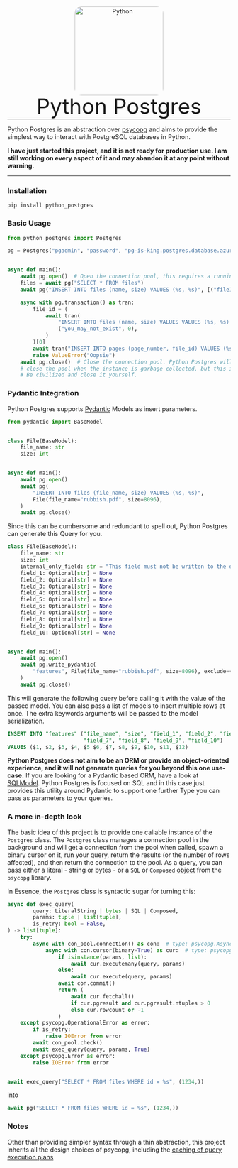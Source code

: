 <p align="center" style="margin: 0 0 10px">
<img width="200" height="200" src="https://www.postgresql.org/media/img/about/press/elephant.png" alt='Python' style="border-radius: 15px">
</p>

<h1 align="center" style="font-size: 3rem; font-weight: 400; margin: -15px 0">
Python Postgres
</h1>

---

Python Postgres is an abstraction over [psycopg](https://www.psycopg.org/psycopg3/docs/index.html) and aims to provide
the simplest way to interact with PostgreSQL databases in Python.

**I have just started this project, and it is not ready for production use. I am still working on every aspect of it and
may abandon it at any point without warning.**

---

### Installation

```shell
pip install python_postgres 
```

### Basic Usage

```python
from python_postgres import Postgres

pg = Postgres("pgadmin", "password", "pg-is-king.postgres.database.azure.com")


async def main():
    await pg.open()  # Open the connection pool, this requires a running event loop.
    files = await pg("SELECT * FROM files")
    await pg("INSERT INTO files (name, size) VALUES (%s, %s)", [("file1", 1024), ("file2", 2048)])

    async with pg.transaction() as tran:
        file_id = (
            await tran(
                "INSERT INTO files (name, size) VALUES VALUES (%s, %s) RETURNING file_id;",
                ("you_may_not_exist", 0),
            )
        )[0]
        await tran("INSERT INTO pages (page_number, file_id) VALUES (%s, %s);", (4, file_id))
        raise ValueError("Oopsie")
    await pg.close()  # Close the connection pool. Python Postgres will attempt to automatically
    # close the pool when the instance is garbage collected, but this is not guaranteed to succeed.
    # Be civilized and close it yourself.
```

### Pydantic Integration

Python Postgres supports [Pydantic](https://docs.pydantic.dev/latest/) Models as insert parameters.

```python
from pydantic import BaseModel


class File(BaseModel):
    file_name: str
    size: int


async def main():
    await pg.open()
    await pg(
        "INSERT INTO files (file_name, size) VALUES (%s, %s)",
        File(file_name="rubbish.pdf", size=8096),
    )
    await pg.close()
```

Since this can be cumbersome and redundant to spell out, Python Postgres can generate this Query for you.

```python
class File(BaseModel):
    file_name: str
    size: int
    internal_only_field: str = "This field must not be written to the database"
    field_1: Optional[str] = None
    field_2: Optional[str] = None
    field_3: Optional[str] = None
    field_4: Optional[str] = None
    field_5: Optional[str] = None
    field_6: Optional[str] = None
    field_7: Optional[str] = None
    field_8: Optional[str] = None
    field_9: Optional[str] = None
    field_10: Optional[str] = None


async def main():
    await pg.open()
    await pg.write_pydantic(
        "features", File(file_name="rubbish.pdf", size=8096), exclude={"internal_only_field"}
    )
    await pg.close()
``` 

This will generate the following query before calling it with the value of the passed model. You can also pass a list of
models to insert multiple rows at once. The extra keywords arguments will be passed to the model serialization.

```sql
INSERT INTO "features" ("file_name", "size", "field_1", "field_2", "field_3", "field_4", "field_5", "field_6",
                        "field_7", "field_8", "field_9", "field_10")
VALUES ($1, $2, $3, $4, $5 $6, $7, $8, $9, $10, $11, $12) 
```

**Python Postgres does not aim to be an ORM or provide an object-oriented experience, and it will not generate queries
for you beyond this one use-case.** If you are looking for a Pydantic based ORM, have a look
at [SQLModel](https://sqlmodel.tiangolo.com/).
Python Postgres is focused on SQL and in this case just provides this utility around Pydantic to support one further
Type you can pass as parameters to your queries.

### A more in-depth look

The basic idea of this project is to provide one callable instance of the `Postgres` class. The `Postgres` class manages
a connection pool in the background and will get a connection from the pool when called, spawn a binary cursor on it,
run your query, return the results (or the number of rows affected), and then return the connection to the pool. As a
query, you can pass either a literal - string or bytes - or a `SQL` or
`Composed` [object](https://www.psycopg.org/psycopg3/docs/api/sql.html) from the `psycopg` library.

In Essence, the `Postgres` class is syntactic sugar for turning this:

```python
async def exec_query(
        query: LiteralString | bytes | SQL | Composed,
        params: tuple | list[tuple],
        is_retry: bool = False,
) -> list[tuple]:
    try:
        async with con_pool.connection() as con:  # type: psycopg.AsyncConnection
            async with con.cursor(binary=True) as cur:  # type: psycopg.AsyncCursor
                if isinstance(params, list):
                    await cur.executemany(query, params)
                else:
                    await cur.execute(query, params)
                await con.commit()
                return (
                    await cur.fetchall()
                    if cur.pgresult and cur.pgresult.ntuples > 0
                    else cur.rowcount or -1
                )
    except psycopg.OperationalError as error:
        if is_retry:
            raise IOError from error
        await con_pool.check()
        await exec_query(query, params, True)
    except psycopg.Error as error:
        raise IOError from error


await exec_query("SELECT * FROM files WHERE id = %s", (1234,))
```

into

```python
await pg("SELECT * FROM files WHERE id = %s", (1234,))
```

### Notes

Other than providing simpler syntax through a thin abstraction, this project inherits all the design choices of psycopg,
including the [caching of query execution plans](https://www.psycopg.org/psycopg3/docs/advanced/prepare.html#index-0)
